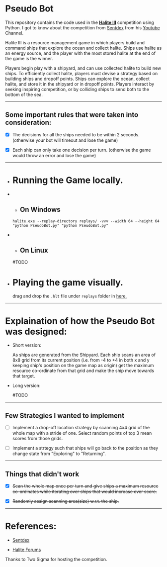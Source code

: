 <h1>Pseudo Bot</h1>

This repository contains the code used in the [**Halite III**](https://halite.io/) competition using Python. I got to know about the competition from [Sentdex](https://github.com/Sentdex/) from his [Youtube](https://www.youtube.com/sentdex) Channel.

Halite III is a resource management game in which players build and command ships that explore the ocean and collect halite. Ships use halite as an energy source, and the player with the most stored halite at the end of the game is the winner.

Players begin play with a shipyard, and can use collected halite to build new ships. To efficiently collect halite, players must devise a strategy based on building ships and dropoff points. Ships can explore the ocean, collect halite, and store it in the shipyard or in dropoff points. Players interact by seeking inspiring competition, or by colliding ships to send both to the bottom of the sea.

***

<h2>Some important rules that were taken into consideration:</h2>

- [x] The decisions for all the ships needed to be within 2 seconds. (otherwise your bot will timeout and lose the game)

- [x] Each ship can only take one decision per turn. (otherwise the game would throw an error and lose the game)

***

* <h1>Running the Game locally.</h1>

* * <h2>On Windows</h2>

  `halite.exe --replay-directory replays/ -vvv --width 64 --height 64 "python PseudoBot.py" "python PseudoBot.py"`

* * <h2>On Linux</h2>

  #TODO

* <h1>Playing the game visually.</h1>

  drag and drop the `.hlt` file under `replays` folder in [here.](https://halite.io/watch-games)

***

<h1>Explaination of how the Pseudo Bot was designed:</h1>

* Short version:

  As ships are generated from the Shipyard. Each ship scans an area of 8x8 grid from its current position (i.e. from -4 to +4 in both x and y keeping ship's position on the game map as origin) get the maximum resource co-ordinate from that grid and make the ship move towards that target.

* Long version:

  #TODO

***


<h2>Few Strategies I wanted to implement</h2>

- [ ] Implement a drop-off location strategy by scanning 4x4 grid of the whole map with a stride of one. Select random points of top 3 mean scores from those grids.

- [ ] Implement a strtegy such that ships will go back to the position as they change state from "Exploring" to "Returning".

***

<h2>Things that didn't work</h2>

- [x] ~~Scan the whole map once per turn and give ships a maximum resource co-ordinates while iterating over ships that would increase over score.~~
- [x] ~~Randomly assign scanning area(size) w.r.t. the ship.~~


***

<h1>References:</h1>

* [Sentdex](https://www.youtube.com/sentdex)

* [Halite Forums](https://forums.halite.io/)


Thanks to Two Sigma for hosting the competition.
